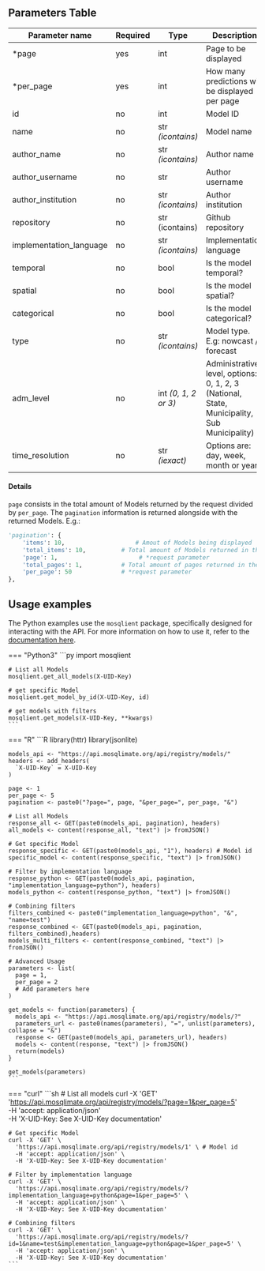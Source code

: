 ## Parameters Table 
| Parameter name | Required | Type | Description |
|--|--|--|--|
| *page | yes | int | Page to be displayed |
| *per_page | yes | int | How many predictions will be displayed per page |
| id | no | int | Model ID |
| name | no | str _(icontains)_ | Model name | 
| author_name | no | str _(icontains)_ | Author name |
| author_username | no | str | Author username |
| author_institution | no | str _(icontains)_ | Author institution |
| repository | no | str (icontains) | Github repository |
| implementation_language | no | str _(icontains)_ | Implementation language |
| temporal | no | bool | Is the model temporal? |
| spatial | no | bool | Is the model spatial? |
| categorical | no | bool | Is the model categorical? |
| type | no | str _(icontains)_ | Model type. E.g: nowcast / forecast |
| adm_level | no | int _(0, 1, 2 or 3)_ | Administrative level, options: 0, 1, 2, 3 (National, State, Municipality, Sub Municipality) |
| time_resolution | no | str _(iexact)_ | Options are: day, week, month or year |

#### Details
`page` consists in the total amount of Models returned by the request divided by `per_page`.  The `pagination` information is returned alongside with the returned Models. E.g.:
```py
'pagination': {
	'items': 10,                    # Amout of Models being displayed 
	'total_items': 10,  		# Total amount of Models returned in the request
	'page': 1,			             # *request parameter
	'total_pages': 1,   		# Total amount of pages returned in the request
	'per_page': 50		    	# *request parameter
},
```  

## Usage examples

The Python examples use the `mosqlient` package, specifically designed for interacting with the API. For more information on how to use it, refer to the [documentation here](https://mosqlimate-client.readthedocs.io/en/latest/tutorials/API/registry/).

=== "Python3"
    ```py
    import mosqlient

    # List all Models
    mosqlient.get_all_models(X-UID-Key)

    # get specific Model
    mosqlient.get_model_by_id(X-UID-Key, id)

    # get models with filters
    mosqlient.get_models(X-UID-Key, **kwargs)
    ```

=== "R"
    ```R
    library(httr)
    library(jsonlite)

    models_api <- "https://api.mosqlimate.org/api/registry/models/"
    headers <- add_headers(
      `X-UID-Key` = X-UID-Key
    )

    page <- 1
    per_page <- 5
    pagination <- paste0("?page=", page, "&per_page=", per_page, "&")

    # List all Models
    response_all <- GET(paste0(models_api, pagination), headers)
    all_models <- content(response_all, "text") |> fromJSON()

    # Get specific Model
    response_specific <- GET(paste0(models_api, "1"), headers) # Model id
    specific_model <- content(response_specific, "text") |> fromJSON()

    # Filter by implementation language
    response_python <- GET(paste0(models_api, pagination, "implementation_language=python"), headers)
    models_python <- content(response_python, "text") |> fromJSON()

    # Combining filters
    filters_combined <- paste0("implementation_language=python", "&", "name=test")
    response_combined <- GET(paste0(models_api, pagination, filters_combined),headers)
    models_multi_filters <- content(response_combined, "text") |> fromJSON()

    # Advanced Usage
    parameters <- list(
      page = 1,
      per_page = 2
      # Add parameters here
    )

    get_models <- function(parameters) {
      models_api <- "https://api.mosqlimate.org/api/registry/models/?"
      parameters_url <- paste0(names(parameters), "=", unlist(parameters), collapse = "&")
      response <- GET(paste0(models_api, parameters_url), headers)
      models <- content(response, "text") |> fromJSON()
      return(models)
    }

    get_models(parameters)
    ```

=== "curl"
    ```sh
    # List all models
    curl -X 'GET' \
      'https://api.mosqlimate.org/api/registry/models/?page=1&per_page=5' \
      -H 'accept: application/json' \
      -H 'X-UID-Key: See X-UID-Key documentation'

    # Get specific Model
    curl -X 'GET' \
      'https://api.mosqlimate.org/api/registry/models/1' \ # Model id
      -H 'accept: application/json' \
      -H 'X-UID-Key: See X-UID-Key documentation'

    # Filter by implementation language
    curl -X 'GET' \
      'https://api.mosqlimate.org/api/registry/models/?implementation_language=python&page=1&per_page=5' \
      -H 'accept: application/json' \
      -H 'X-UID-Key: See X-UID-Key documentation'

    # Combining filters
    curl -X 'GET' \
      'https://api.mosqlimate.org/api/registry/models/?id=1&name=test&implementation_language=python&page=1&per_page=5' \
      -H 'accept: application/json' \
      -H 'X-UID-Key: See X-UID-Key documentation'
    ```
